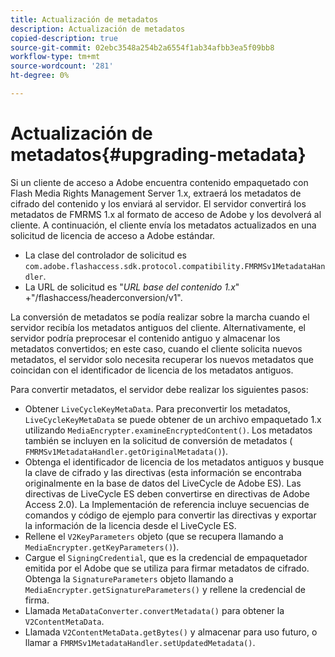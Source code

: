 ```yaml
---
title: Actualización de metadatos
description: Actualización de metadatos
copied-description: true
source-git-commit: 02ebc3548a254b2a6554f1ab34afbb3ea5f09bb8
workflow-type: tm+mt
source-wordcount: '281'
ht-degree: 0%

---
```


# Actualización de metadatos{#upgrading-metadata}

Si un cliente de acceso a Adobe encuentra contenido empaquetado con Flash Media Rights Management Server 1.x, extraerá los metadatos de cifrado del contenido y los enviará al servidor. El servidor convertirá los metadatos de FMRMS 1.x al formato de acceso de Adobe y los devolverá al cliente. A continuación, el cliente envía los metadatos actualizados en una solicitud de licencia de acceso a Adobe estándar.

* La clase del controlador de solicitud es `com.adobe.flashaccess.sdk.protocol.compatibility.FMRMSv1MetadataHandler`.
* La URL de solicitud es &quot;*URL base del contenido 1.x*&quot; +&quot;/flashaccess/headerconversion/v1&quot;.

La conversión de metadatos se podía realizar sobre la marcha cuando el servidor recibía los metadatos antiguos del cliente. Alternativamente, el servidor podría preprocesar el contenido antiguo y almacenar los metadatos convertidos; en este caso, cuando el cliente solicita nuevos metadatos, el servidor solo necesita recuperar los nuevos metadatos que coincidan con el identificador de licencia de los metadatos antiguos.

Para convertir metadatos, el servidor debe realizar los siguientes pasos:

* Obtener `LiveCycleKeyMetaData`. Para preconvertir los metadatos, `LiveCycleKeyMetaData` se puede obtener de un archivo empaquetado 1.x utilizando `MediaEncrypter.examineEncryptedContent()`. Los metadatos también se incluyen en la solicitud de conversión de metadatos ( `FMRMSv1MetadataHandler.getOriginalMetadata()`).
* Obtenga el identificador de licencia de los metadatos antiguos y busque la clave de cifrado y las directivas (esta información se encontraba originalmente en la base de datos del LiveCycle de Adobe ES). Las directivas de LiveCycle ES deben convertirse en directivas de Adobe Access 2.0). La Implementación de referencia incluye secuencias de comandos y código de ejemplo para convertir las directivas y exportar la información de la licencia desde el LiveCycle ES.
* Rellene el `V2KeyParameters` objeto (que se recupera llamando a `MediaEncrypter.getKeyParameters()`).
* Cargue el `SigningCredential`, que es la credencial de empaquetador emitida por el Adobe que se utiliza para firmar metadatos de cifrado. Obtenga la `SignatureParameters` objeto llamando a `MediaEncrypter.getSignatureParameters()` y rellene la credencial de firma.
* Llamada `MetaDataConverter.convertMetadata()` para obtener la `V2ContentMetaData`.
* Llamada `V2ContentMetaData.getBytes()` y almacenar para uso futuro, o llamar a `FMRMSv1MetadataHandler.setUpdatedMetadata()`.
